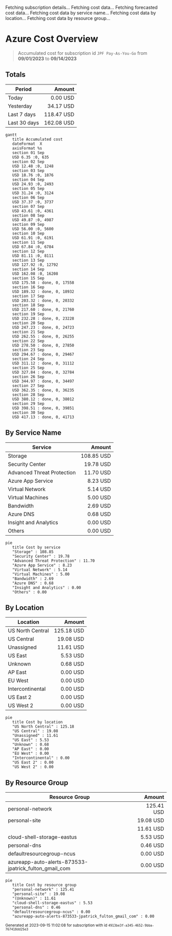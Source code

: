 Fetching subscription details...
Fetching cost data...
Fetching forecasted cost data...
Fetching cost data by service name...
Fetching cost data by location...
Fetching cost data by resource group...
# Azure Cost Overview

> Accumulated cost for subscription id `JPF Pay-As-You-Go` from **09/01/2023** to **09/14/2023**

## Totals

|Period|Amount|
|---|---:|
|Today|0.00 USD|
|Yesterday|34.17 USD|
|Last 7 days|118.47 USD|
|Last 30 days|162.08 USD|

```mermaid
gantt
   title Accumulated cost
   dateFormat  X
   axisFormat %s
   section 01 Sep
   USD 6.35 :0, 635
   section 02 Sep
   USD 12.48 :0, 1248
   section 03 Sep
   USD 18.76 :0, 1876
   section 04 Sep
   USD 24.93 :0, 2493
   section 05 Sep
   USD 31.24 :0, 3124
   section 06 Sep
   USD 37.37 :0, 3737
   section 07 Sep
   USD 43.61 :0, 4361
   section 08 Sep
   USD 49.87 :0, 4987
   section 09 Sep
   USD 56.00 :0, 5600
   section 10 Sep
   USD 61.91 :0, 6191
   section 11 Sep
   USD 67.84 :0, 6784
   section 12 Sep
   USD 81.11 :0, 8111
   section 13 Sep
   USD 127.92 :0, 12792
   section 14 Sep
   USD 162.08 :0, 16208
   section 15 Sep
   USD 175.58 : done, 0, 17558
   section 16 Sep
   USD 189.32 : done, 0, 18932
   section 17 Sep
   USD 203.32 : done, 0, 20332
   section 18 Sep
   USD 217.60 : done, 0, 21760
   section 19 Sep
   USD 232.28 : done, 0, 23228
   section 20 Sep
   USD 247.23 : done, 0, 24723
   section 21 Sep
   USD 262.55 : done, 0, 26255
   section 22 Sep
   USD 278.50 : done, 0, 27850
   section 23 Sep
   USD 294.67 : done, 0, 29467
   section 24 Sep
   USD 311.12 : done, 0, 31112
   section 25 Sep
   USD 327.84 : done, 0, 32784
   section 26 Sep
   USD 344.97 : done, 0, 34497
   section 27 Sep
   USD 362.35 : done, 0, 36235
   section 28 Sep
   USD 380.12 : done, 0, 38012
   section 29 Sep
   USD 398.51 : done, 0, 39851
   section 30 Sep
   USD 417.13 : done, 0, 41713
```

## By Service Name

|Service|Amount|
|---|---:|
|Storage|108.85 USD|
|Security Center|19.78 USD|
|Advanced Threat Protection|11.70 USD|
|Azure App Service|8.23 USD|
|Virtual Network|5.14 USD|
|Virtual Machines|5.00 USD|
|Bandwidth|2.69 USD|
|Azure DNS|0.68 USD|
|Insight and Analytics|0.00 USD|
|Others|0.00 USD|

```mermaid
pie
   title Cost by service
   "Storage" : 108.85
   "Security Center" : 19.78
   "Advanced Threat Protection" : 11.70
   "Azure App Service" : 8.23
   "Virtual Network" : 5.14
   "Virtual Machines" : 5.00
   "Bandwidth" : 2.69
   "Azure DNS" : 0.68
   "Insight and Analytics" : 0.00
   "Others" : 0.00
```

## By Location

|Location|Amount|
|---|---:|
|US North Central|125.18 USD|
|US Central|19.08 USD|
|Unassigned|11.61 USD|
|US East|5.53 USD|
|Unknown|0.68 USD|
|AP East|0.00 USD|
|EU West|0.00 USD|
|Intercontinental|0.00 USD|
|US East 2|0.00 USD|
|US West 2|0.00 USD|

```mermaid
pie
   title Cost by location
   "US North Central" : 125.18
   "US Central" : 19.08
   "Unassigned" : 11.61
   "US East" : 5.53
   "Unknown" : 0.68
   "AP East" : 0.00
   "EU West" : 0.00
   "Intercontinental" : 0.00
   "US East 2" : 0.00
   "US West 2" : 0.00
```

## By Resource Group

|Resource Group|Amount|
|---|---:|
|personal-network|125.41 USD|
|personal-site|19.08 USD|
||11.61 USD|
|cloud-shell-storage-eastus|5.53 USD|
|personal-dns|0.46 USD|
|defaultresourcegroup-ncus|0.00 USD|
|azureapp-auto-alerts-873533-jpatrick_fulton_gmail_com|0.00 USD|

```mermaid
pie
   title Cost by resource group
   "personal-network" : 125.41
   "personal-site" : 19.08
   "(Unknown)" : 11.61
   "cloud-shell-storage-eastus" : 5.53
   "personal-dns" : 0.46
   "defaultresourcegroup-ncus" : 0.00
   "azureapp-auto-alerts-873533-jpatrick_fulton_gmail_com" : 0.00
```

<sup>Generated at 2023-09-15 11:02:08 for subscription with id `4913be3f-a345-4652-9bba-767418dd25e3`</sup>
